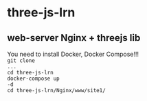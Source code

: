 # three-js-lrn<br>
web-server Nginx + threejs lib<br>
------------------------------
You need to install Docker, Docker Compose!!!<br>
<code>git clone ...</code><br>
<code>cd three-js-lrn</code><br>
<code>docker-compose up -d</code><br>
<code>cd three-js-lrn/Nginx/www/site1/</code><br>
